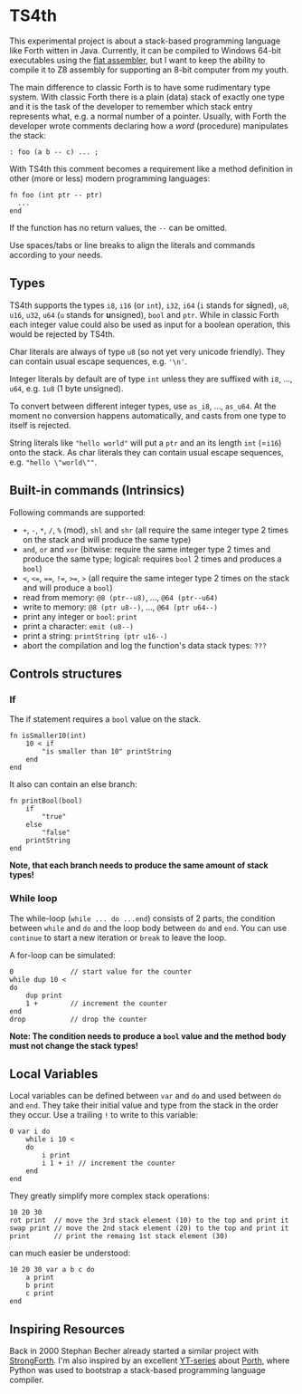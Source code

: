 # TS4th
This experimental project is about a stack-based programming language like Forth witten in Java.
Currently, it can be compiled to Windows 64-bit executables using the [flat assembler](https://flatassembler.net/), but I want to keep the ability to compile it to Z8 assembly for supporting an 8-bit computer from my youth.

The main difference to classic Forth is to have some rudimentary type system.
With classic Forth there is a plain (data) stack of exactly one type and it is the task of the developer to remember which stack entry represents what, e.g. a normal number of a pointer.
Usually, with Forth the developer wrote comments declaring how a *word* (procedure) manipulates the stack:
```
: foo (a b -- c) ... ;
```
With TS4th this comment becomes a requirement like a method definition in other (more or less) modern programming languages:
```
fn foo (int ptr -- ptr)
  ...
end
```
If the function has no return values, the `--` can be omitted.

Use spaces/tabs or line breaks to align the literals and commands according to your needs.

## Types
TS4th supports the types `i8`, `i16` (or `int`), `i32`, `i64` (`i` stands for s**i**gned), `u8`, `u16`, `u32`, `u64` (`u` stands for **u**nsigned), `bool` and `ptr`.
While in classic Forth each integer value could also be used as input for a boolean operation, this would be rejected by TS4th.

Char literals are always of type `u8` (so not yet very unicode friendly).
They can contain usual escape sequences, e.g. `'\n'`.

Integer literals by default are of type `int` unless they are suffixed with `i8`, ..., `u64`, e.g. `1u8` (1 byte unsigned).

To convert between different integer types, use `as_i8`, ..., `as_u64`.
At the moment no conversion happens automatically, and casts from one type to itself is rejected.

String literals like `"hello world"` will put a `ptr` and an its length `int` (=`i16`) onto the stack.
As char literals they can contain usual escape sequences, e.g. `"hello \"world\""`.

## Built-in commands (Intrinsics)
Following commands are supported:
- `+`, `-`, `*`, `/`, `%` (mod), `shl` and `shr` (all require the same integer type 2 times on the stack and will produce the same type)
- `and`, `or` and `xor` (bitwise: require the same integer type 2 times and produce the same type; logical: requires `bool` 2 times and produces a `bool`)
- `<`, `<=`, `==`, `!=`, `>=`, `>` (all require the same integer type 2 times on the stack and will produce a `bool`)
- read from memory: `@8 (ptr--u8)`, ..., `@64 (ptr--u64)`
- write to memory: `@8 (ptr u8--)`, ..., `@64 (ptr u64--)`
- print any integer or `bool`: `print`
- print a character: `emit (u8--)`
- print a string: `printString (ptr u16--)`
- abort the compilation and log the function's data stack types: `???`

## Controls structures
### If
The if statement requires a `bool` value on the stack.
```
fn isSmaller10(int)
	10 < if
		"is smaller than 10" printString
	end
end
```
It also can contain an else branch:
```
fn printBool(bool)
	if
		"true"
	else
		"false"
	printString
end
```
**Note, that each branch needs to produce the same amount of stack types!**

### While loop
The while-loop (`while ... do ...end`) consists of 2 parts, the condition between `while` and `do` and the loop body between `do` and `end`.
You can use `continue` to start a new iteration or `break` to leave the loop.

A for-loop can be simulated:
```
0              // start value for the counter
while dup 10 <
do
	dup print
	1 +        // increment the counter
end
drop           // drop the counter
```
**Note: The condition needs to produce a `bool` value and the method body must not change the stack types!**

## Local Variables
Local variables can be defined between `var` and `do` and used between `do` and `end`.
They take their initial value and type from the stack in the order they occur.
Use a trailing `!` to write to this variable:
```
0 var i do
	while i 10 <
	do
		i print
		i 1 + i! // increment the counter
	end
end
```

They greatly simplify more complex stack operations:
```
10 20 30
rot print  // move the 3rd stack element (10) to the top and print it
swap print // move the 2nd stack element (20) to the top and print it
print      // print the remaing 1st stack element (30)
```
can much easier be understood:
```
10 20 30 var a b c do
	a print
	b print
	c print
end
```

## Inspiring Resources
Back in 2000 Stephan Becher already started a similar project with [StrongForth](https://www.stephan-becher.de/strongforth/).
I'm also inspired by an excellent [YT-series](https://www.youtube.com/watch?v=8QP2fDBIxjM&list=PLpM-Dvs8t0VbMZA7wW9aR3EtBqe2kinu4) about [Porth](https://gitlab.com/tsoding/porth), where Python was used to bootstrap a stack-based programming language compiler.
